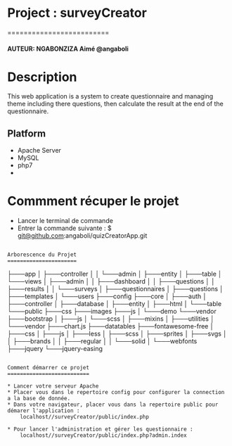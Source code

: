 # Project : surveyCreator
=========================

#### AUTEUR: NGABONZIZA Aimé @angaboli 

Description
===========
This web application is a system to create questionnaire and managing theme including there questions, then calculate the result at the end of the questionnaire.


Platform
--------
* Apache Server
* MySQL
* php7
* 

Commment récuper le projet 
==========================
* Lancer le terminal de commande
* Entrer la commande suivante :
$ git@github.com:angaboli/quizCreatorApp.git



			

```

Arborescence du Projet
======================
```

├───app
│   ├───controller
│   │   └───admin
│   ├───entity
│   ├───table
│   └───views
│       ├───admin
│       │   ├───dashboard
│       │   ├───questions
│       │   ├───results
│       │   └───surveys
│       ├───questionnaires
│       ├───questions
│       ├───templates
│       └───users
├───config
├───core
│   ├───auth
│   ├───controller
│   ├───database
│   ├───entity
│   ├───html
│   └───table
└───public
    ├───css
    ├───images
    ├───js
    │   └───demo
    └───vendor
        ├───bootstrap
        │   ├───js
        │   └───scss
        │       ├───mixins
        │       ├───utilities
        │       └───vendor
        ├───chart.js
        ├───datatables
        ├───fontawesome-free
        │   ├───css
        │   ├───js
        │   ├───less
        │   ├───scss
        │   ├───sprites
        │   ├───svgs
        │   │   ├───brands
        │   │   ├───regular
        │   │   └───solid
        │   └───webfonts
        ├───jquery
        └───jquery-easing


```

Comment démarrer ce projet
==========================

* Lancer votre serveur Apache
* Placer vous dans le repertoire config pour configurer la connection a la base de donnée.
* Dans votre navigateur, placer vous dans la repertoire public pour démarer l'application : 
    localhost//surveyCreator/public/index.php

* Pour lancer l'administration et gérer les questionnaire :
    localhost//surveyCreator/public/index.php?admin.index